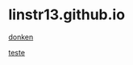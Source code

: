# linstr13.github.io
[donken](https://linstr13.github.io/donkenmemis.html)

[teste](https://linstr13.github.io/teste.html)

